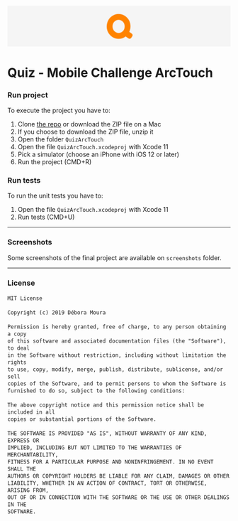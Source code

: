 ![QuizHeader](https://raw.githubusercontent.com/deboramour4/arctouch-challenge/develop/QuizArcTouch/QuizArcTouch/Resources/quiz-header.png)

# Quiz - Mobile Challenge ArcTouch

### Run project
To execute the project you have to:

1. Clone [the repo](https://github.com/deboramour4/arctouch-challenge) or download the ZIP file on a Mac
1. If you choose to download the ZIP file, unzip it
1. Open the folder `QuizArcTouch`
1. Open the file `QuizArcTouch.xcodeproj` with Xcode 11
1. Pick a simulator (choose an iPhone with iOS 12 or later)
1. Run the project (CMD+R)

### Run tests
To run the unit tests you have to:

1. Open the file `QuizArcTouch.xcodeproj` with Xcode 11
1. Run tests (CMD+U)

---

### Screenshots
Some screenshots of the final project are available on `screenshots` folder.

---

### License
```
MIT License

Copyright (c) 2019 Débora Moura

Permission is hereby granted, free of charge, to any person obtaining a copy
of this software and associated documentation files (the "Software"), to deal
in the Software without restriction, including without limitation the rights
to use, copy, modify, merge, publish, distribute, sublicense, and/or sell
copies of the Software, and to permit persons to whom the Software is
furnished to do so, subject to the following conditions:

The above copyright notice and this permission notice shall be included in all
copies or substantial portions of the Software.

THE SOFTWARE IS PROVIDED "AS IS", WITHOUT WARRANTY OF ANY KIND, EXPRESS OR
IMPLIED, INCLUDING BUT NOT LIMITED TO THE WARRANTIES OF MERCHANTABILITY,
FITNESS FOR A PARTICULAR PURPOSE AND NONINFRINGEMENT. IN NO EVENT SHALL THE
AUTHORS OR COPYRIGHT HOLDERS BE LIABLE FOR ANY CLAIM, DAMAGES OR OTHER
LIABILITY, WHETHER IN AN ACTION OF CONTRACT, TORT OR OTHERWISE, ARISING FROM,
OUT OF OR IN CONNECTION WITH THE SOFTWARE OR THE USE OR OTHER DEALINGS IN THE
SOFTWARE.
```
